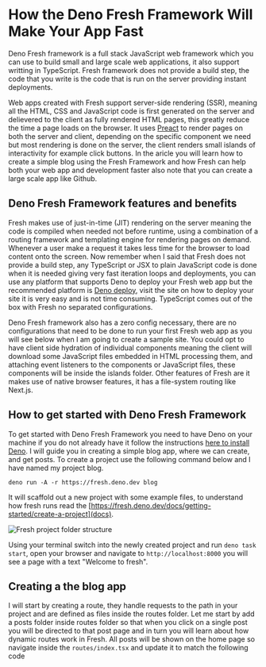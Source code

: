# How the Deno Fresh Framework Will Make Your App Fast

Deno Fresh framework is a full stack JavaScript web framework which you can use to build small and large scale web applications, it also support writting in TypeScript. Fresh framework does not provide a build step, the code that you write is the code that is run on the server providing instant deployments.

Web apps created with Fresh support server-side rendering (SSR), meaning all the HTML, CSS and JavaScript code is first generated on the server and delievered to the client as fully rendered HTML pages, this greatly reduce the time a page loads on the browser. It uses [Preact](https://preactjs.com) to render pages on both the server and client, depending on the specific component we need but most rendering is done on the server, the client renders small islands of interactivity for example click buttons. In the aricle you will learn how to create a simple blog using the Fresh Framework and how Fresh can help both your web app and development faster also note that you can create a large scale app like Github.

## Deno Fresh Framework features and benefits

Fresh makes use of just-in-time (JIT) rendering on the server meaning the code is compiled when needed not before runtime, using a combination of a routing framework and templating engine for rendering pages on demand. Whenever a user make a request it takes less time for the browser to load content onto the screen. Now remember when I said that Fresh does not provide a build step, any TypeScript or JSX to plain JavaScript code is done when it is needed giving very fast iteration loops and deployments, you can use any platform that supports Deno to deploy your Fresh web app but the recommended platform is [Deno deploy](https://deno.com/deploy), visit the site on how to deploy your site it is very easy and is not time consuming. TypeScript comes out of the box with Fresh no separated configurations.

Deno Fresh framework also has a zero config necessary, there are no configurations that need to be done to run your first Fresh web app as you will see below when I am going to create a sample site. You could opt to have client side hydration of individual components meaning the client will download some JavaScript files embedded in HTML processing them, and attaching event listeners to the components or JavaScript files, these components will be inside the islands folder. Other features of Fresh are it makes use of native browser features, it has a file-system routing like Next.js.

## How to get started with Deno Fresh Framework

To get started with Deno Fresh Framework you need to have Deno on your machine if you do not already have it follow the instructions [here to install Deno](https://deno.land/manual/getting_started/installation). I will guide you in creating a simple blog app, where we can create, and get posts. To create a project use the following command below and I have named my project blog.

```
deno run -A -r https://fresh.deno.dev blog
```
It will scaffold out a new project with some example files, to understand how fresh runs read the [https://fresh.deno.dev/docs/getting-started/create-a-project](docs).

![Fresh project folder structure](https://imgur.com/ovECi9p.png)

Using your terminal switch into the newly created project and run `deno task start`, open your browser and navigate to `http://localhost:8000` you will see a page with a text "Welcome to fresh".

## Creating a the blog app

I will start by creating a route, they handle requests to the path in your project and are defined as files inside the routes folder. Let me start by add a posts folder inside routes folder so that when you click on a single post you will be directed to that post page and in turn you will learn about how dynamic routes work in Fresh. All posts will be shown on the home page so navigate inside the `routes/index.tsx` and update it to match the following code

```
```
